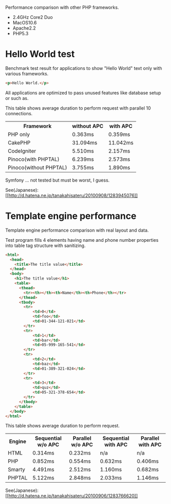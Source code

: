 Performance comparison with other PHP frameworks.

* 2.4GHz Core2 Duo
* MacOS10.6
* Apache2.2
* PHP5.3

# Hello World test

Benchmark test result for applications to show "Hello World" text only with various frameworks.

```html
<p>Hello World.</p>
```

All applications are optimized to pass unused features like database setup or such as.

This table shows average duration to perform request with parallel 10 connections.

<table>
<tr><th>Framework</th><th>without APC</th><th>with APC</th></tr>
<tr><td>PHP only</td><td>0.363ms</td><td>0.359ms</td></tr>
<tr><td>CakePHP</td><td>31.094ms</td><td>11.042ms</td></tr>
<tr><td>CodeIgniter</td><td>5.510ms</td><td>2.157ms</td></tr>
<tr><td>Pinoco(with PHPTAL)</td><td>6.239ms</td><td>2.573ms</td></tr>
<tr><td>Pinoco(without PHPTAL)</td><td>3.755ms</td><td>1.890ms</td></tr>
</table>

Symfony ... not tested but must be worst, I guess.

See(Japanese): [[http://d.hatena.ne.jp/tanakahisateru/20100908/1283945076]]


# Template engine performance

Template engine performance comparison with real layout and data.

Test program fills 4 elements having name and phone number properties into table tag structure with sanitizing.

```html
<html>
  <head>
    <title>The title value</title>
  </head>
  <body>
    <h1>The title value</h1>
    <table>
      <thead>
        <tr><th></th><th>Name</th><th>Phone</th></tr>
      </thead>
      <tbody>
        <tr>
            <td>0</td>
            <td>foo</td>
            <td>01-344-121-021</td>
        </tr>
        <tr>
            <td>1</td>
            <td>bar</td>
            <td>05-999-165-541</td>
        </tr>
        <tr>
            <td>2</td>
            <td>baz</td>
            <td>01-389-321-024</td>
        </tr>
        <tr>
            <td>3</td>
            <td>quz</td>
            <td>05-321-378-654</td>
        </tr>
      </tbody>
    </table>
  </body>
</html>
```

This table shows average duration to perform request.

<table>
<tr><th>Engine</th><th>Sequential w/o APC</th><th>Parallel w/o APC</th><th>Sequential with APC</th><th>Parallel with APC</th></tr>
<tr><td>HTML</td><td>0.314ms</td><td>0.232ms</td><td>n/a</td><td>n/a</td></tr>
<tr><td>PHP</td><td>0.852ms</td><td>0.554ms</td><td>0.632ms</td><td>0.406ms</td></tr>
<tr><td>Smarty</td><td>4.491ms</td><td>2.512ms</td><td>1.160ms</td><td>0.682ms</td></tr>
<tr><td>PHPTAL</td><td>5.122ms</td><td>2.848ms</td><td>2.033ms</td><td>1.146ms</td></tr>
</table>

See(Japanese): [[http://d.hatena.ne.jp/tanakahisateru/20100906/1283766620]]